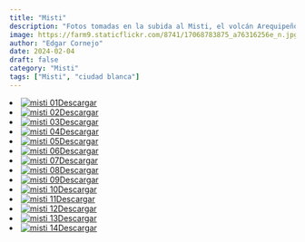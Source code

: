 ```yaml
---
title: "Misti"
description: "Fotos tomadas en la subida al Misti, el volcán Arequipeño característico de esta ciudad."
image: https://farm9.staticflickr.com/8741/17068783875_a76316256e_n.jpg
author: "Edgar Cornejo"
date: 2024-02-04
draft: false
category: "Misti"
tags: ["Misti", "ciudad blanca"]
---
```


<li><a href="https://farm9.staticflickr.com/8741/17068783875_037a780e47_o.jpg" download title="Descargar"><img src="https://farm9.staticflickr.com/8741/17068783875_a76316256e_n.jpg" loading="lazy" alt="misti 01">Descargar</a></li>
<li><a href="https://farm9.staticflickr.com/8751/16861372467_c113426036_o.jpg" download title="Descargar"><img src="https://farm9.staticflickr.com/8751/16861372467_42c2a0443b_n.jpg" loading="lazy" alt="misti 02">Descargar</a></li>
<li><a href="https://farm8.staticflickr.com/7606/16446300304_bf25fbeac4_o.jpg" download title="Descargar"><img src="https://farm8.staticflickr.com/7606/16446300304_1593064bc8_n.jpg" loading="lazy" alt="misti 03">Descargar</a></li>
<li><a href="https://farm9.staticflickr.com/8818/17068702925_ee768e25a5_o.jpg" download title="Descargar"><img src="https://farm9.staticflickr.com/8818/17068702925_cac73a0eee_n.jpg" loading="lazy" alt="misti 04">Descargar</a></li>
<li><a href="https://farm8.staticflickr.com/7702/16446232134_65aae78c9d_o.jpg" download title="Descargar"><img src="https://farm8.staticflickr.com/7702/16446232134_8322e4deee_n.jpg" loading="lazy" alt="misti 05">Descargar</a></li>
<li><a href="https://farm9.staticflickr.com/8686/16882425929_0c1fcd6860_o.jpg" download title="Descargar"><img src="https://farm9.staticflickr.com/8686/16882425929_e9f287900b_n.jpg" loading="lazy" alt="misti 06">Descargar</a></li>
<li><a href="https://farm8.staticflickr.com/7646/16861219997_6d1c123e80_o.jpg" download title="Descargar"><img src="https://farm8.staticflickr.com/7646/16861219997_79b4dc44db_n.jpg" loading="lazy" alt="misti 07">Descargar</a></li>
<li><a href="https://farm8.staticflickr.com/7698/17067114302_98f98caf66_o.jpg" download title="Descargar"><img src="https://farm8.staticflickr.com/7698/17067114302_23563bb54a.jpg" loading="lazy" alt="misti 08">Descargar</a></li>
<li><a href="https://farm8.staticflickr.com/7727/17067812481_20aa6aecb1_o.jpg" download title="Descargar"><img src="https://farm8.staticflickr.com/7727/17067812481_ee0f182394.jpg" loading="lazy" alt="misti 09">Descargar</a></li>
<li><a href="https://farm8.staticflickr.com/7652/16448394623_f9838930ea_o.jpg" download title="Descargar"><img src="https://farm8.staticflickr.com/7652/16448394623_53eddb42f6_n.jpg" loading="lazy" alt="misti 10">Descargar</a></li>
<li><a href="https://farm9.staticflickr.com/8812/17068488465_d66e22a433_o.jpg" download title="Descargar"><img src="https://farm9.staticflickr.com/8812/17068488465_f3bafc0395_n.jpg" loading="lazy" alt="misti 11">Descargar</a></li>
<li><a href="https://farm8.staticflickr.com/7604/16880684128_f2f5e3577d_o.jpg" download title="Descargar"><img src="https://farm8.staticflickr.com/7604/16880684128_5dc0f014c1_n.jpg" loading="lazy" alt="misti 12">Descargar</a></li>
<li><a href="https://farm9.staticflickr.com/8716/16448244733_ecb5e7494d_o.jpg" download title="Descargar"><img src="https://farm9.staticflickr.com/8716/16448244733_3c8071db69_n.jpg" loading="lazy" alt="misti 13">Descargar</a></li>
<li><a href="https://farm8.staticflickr.com/7633/16882112609_655374d55e_o.jpg" download title="Descargar"><img src="https://farm8.staticflickr.com/7633/16882112609_6a51d043a7_n.jpg" loading="lazy" alt="misti 14">Descargar</a></li>
